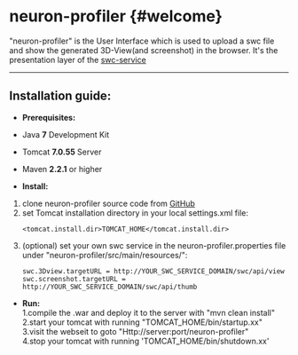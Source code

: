neuron-profiler {#welcome}
===============


"neuron-profiler" is the User Interface which is used to upload a swc file and show the generated 3D-View(and screenshot) in the browser.
It's the presentation layer of the [swc-service][1]

----------

Installation guide:
--------------------------------
- **Prerequisites:**<br />
 - Java **7** Development Kit<br />
 - Tomcat **7.0.55** Server<br />
 - Maven **2.2.1** or higher<br />

- **Install:**<br />
1. clone neuron-profiler source code from [GitHub][2] <br />
2. set Tomcat installation directory in your local settings.xml file:<br />
    ```
    <tomcat.install.dir>TOMCAT_HOME</tomcat.install.dir>
    ```
3. (optional) set your own swc service in the neuron-profiler.properties file under "neuron-profiler/src/main/resources/":
    ```
    swc.3Dview.targetURL = http://YOUR_SWC_SERVICE_DOMAIN/swc/api/view
    swc.screenshot.targetURL = http://YOUR_SWC_SERVICE_DOMAIN/swc/api/thumb
    ```

- **Run:**<br />
1.compile the .war and deploy it to the server with "mvn clean install"<br />
2.start your tomcat with running "TOMCAT_HOME/bin/startup.xx"<br />
3.visit the webseit to goto "Http://server:port/neuron-profiler"<br />
4.stop your tomcat with running 'TOMCAT_HOME/bin/shutdown.xx'<br />
 
[1]: https://github.com/MPDL/swc-service
[2]: https://github.com/MPDL/neuron-profiler
